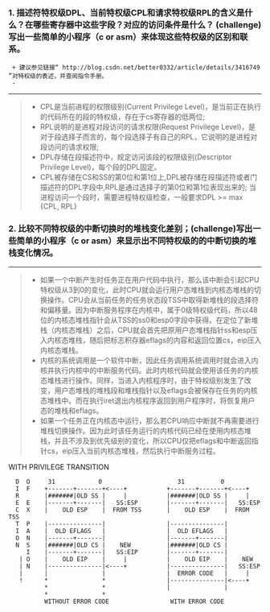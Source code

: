 ### 1. 描述符特权级DPL、当前特权级CPL和请求特权级RPL的含义是什么？在哪些寄存器中这些字段？对应的访问条件是什么？ (challenge)写出一些简单的小程序（c or asm）来体现这些特权级的区别和联系。
 ```
  + 建议参见链接“ http://blog.csdn.net/better0332/article/details/3416749 ”对特权级的表述，并查阅指令手册。
  - 
 ```
---

> - CPL是当前进程的权限级别(Current Privilege Level)，是当前正在执行的代码所在的段的特权级，存在于cs寄存器的低两位;
> - RPL说明的是进程对段访问的请求权限(Request Privilege Level)，是对于段选择子而言的，每个段选择子有自己的RPL，它说明的是进程对段访问的请求权限;
> - DPL存储在段描述符中，规定访问该段的权限级别(Descriptor Privilege Level)，每个段的DPL固定。
> - CPL被存储在CS和SS的第0位和第1位上,DPL被存储在段描述符或者门描述符的DPL字段中,RPL是通过选择子的第0位和第1位表现出来的;
当进程访问一个段时，需要进程特权级检查，一般要求DPL >= max {CPL, RPL}


### 2. 比较不同特权级的中断切换时的堆栈变化差别；(challenge)写出一些简单的小程序（c or asm）来显示出不同特权级的的中断切换的堆栈变化情况。
---
> - 如果一个中断产生时任务正在用户代码中执行，那么该中断会引起CPU特权级从3到0的变化，此时CPU就会运行用户态堆栈到内核态堆栈的切换操作。CPU会从当前任务的任务状态段TSS中取得新堆栈的段选择符和偏移量。因为中断服务程序在内核中，属于0级特权级代码，所以48位的内核态堆栈指针会从TSS的ss0和esp0字段中获得。在定位了新堆栈（内核态堆栈）之后，CPU就会首先把原用户态堆栈指针ss和esp压入内核态堆栈，随后把标志积存器eflags的内容和返回位置cs，eip压入内核态堆栈。
> - 内核的系统调用是一个软件中断，因此任务调用系统调用时就会进入内核并执行内核中的中断服务代码。此时内核代码就会使用该任务的内核态堆栈进行操作。同样，当进入内核程序时，由于特权级别发生了改变，用户态堆栈的堆栈段和堆栈指针以及eflags会被保存在任务的内核态堆栈中。而在执行iret退出内核程序返回到用户程序时，将恢复用户态的堆栈和eflags。
> - 如果一个任务正在内核态中运行，那么若CPU响应中断就不再需要进行堆栈切换操作。因为此时该任务运行的内核代码已经在使用内核态堆栈，并且不涉及到优先级别的变化，所以CPU仅把eflags和中断返回指针cs，eip压入当前内核态堆栈，然后执行中断服务过程。

WITH PRIVILEGE TRANSITION

      D  O     31            0                     31          0
      I  F    +-------+-------+<----+           +-------+-------+<----+
      R       |#######|OLD SS |     |           |#######|OLD SS |     |
      E  E    |-------+-------|   SS:ESP        |-------+-------|   SS:ESP
      C  X    |    OLD ESP    |  FROM TSS       |    OLD ESP    |  FROM TSS
      T  P    |---------------|                 |---------------|
      I  A    |  OLD EFLAGS   |                 |  OLD EFLAGS   |
      O  N    |-------+-------|                 |-------+-------|
      N  S    |#######|OLD CS |    NEW          |#######|OLD CS |
         I    |-------+-------|   SS:EIP        |-------+-------|
       | O    |    OLD EIP    |     |           |    OLD EIP    |    NEW
       | N    |---------------|<----+           |---------------|   SS:ESP
       |      |               |                 |  ERROR CODE   |     |
       !      *               *                 |---------------|<----+
              *               *                 |               |
              *               *
              WITHOUT ERROR CODE                 WITH ERROR CODE

